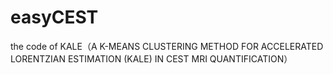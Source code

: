 # easyCEST
the code of KALE（A K-MEANS CLUSTERING METHOD FOR ACCELERATED LORENTZIAN ESTIMATION (KALE) IN CEST MRI QUANTIFICATION）
